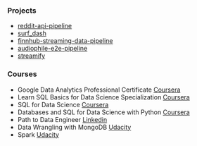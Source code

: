 
### Projects

- [reddit-api-pipeline](https://github.com/ABZ-Aaron/Reddit-API-Pipeline)
- [surf_dash](https://github.com/andrem8/surf_dash)
- [finnhub-streaming-data-pipeline](https://github.com/RSKriegs/finnhub-streaming-data-pipeline)
- [audiophile-e2e-pipeline](https://github.com/ris-tlp/audiophile-e2e-pipeline)
- [streamify](https://github.com/ankurchavda/streamify)

### Courses

- Google Data Analytics Professional Certificate [Coursera](https://www.coursera.org/professional-certificates/google-data-analytics)
- Learn SQL Basics for Data Science Specialization [Coursera](https://www.coursera.org/specializations/learn-sql-basics-data-science)
- SQL for Data Science [Coursera](https://www.coursera.org/learn/sql-for-data-science)
- Databases and SQL for Data Science with Python [Coursera](https://www.coursera.org/learn/sql-data-science)
- Path to Data Engineer [Linkedin](https://www.linkedin.com/feed/update/urn:li:activity:7057681596367175680/)
- Data Wrangling with MongoDB [Udacity](https://www.udacity.com/course/data-wrangling-with-mongodb--ud032)
- Spark [Udacity](https://www.udacity.com/course/learn-spark-at-udacity--ud2002)